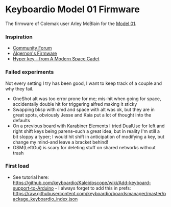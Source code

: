 
# Keyboardio Model 01 Firmware

The firmware of Colemak user Arley McBlain for the [Model 01](http://keyboard.io).

### Inspiration 

- [Community Forum](http://community.keyboard.io)
- [Algernon's Firmware](https://github.com/algernon/Model01-sketch)
- [Hyper key - from A Modern Space Cadet](http://stevelosh.com/blog/2012/10/a-modern-space-cadet/#hyper)

### Failed experiments

Not every setting I try has been good, I want to keep track of a couple and why they fail.

- OneShot alt was too error prone for me; mis-hit when going for space, accidentally double hit for triggering alfred making it sticky
- Swapping bksp with cmd and space with alt was ok, but they are in great spots, obviously Jesse and Kaia put a lot of thought into the defaults
- On a previous board with Karabiner Elements I tried DualUse for left and right shift keys being parens–such a great idea, but in reality I'm still a bit sloppy a typer; I would hit shift in anticipation of modifying a key, but change my mind-and leave a bracket behind! 
- OSM(LeftGui) is scary for deleting stuff on shared networks without trash

### First load
- See tutorial here: https://github.com/keyboardio/Kaleidoscope/wiki/Add-keyboard-support-to-Arduino - I always forget to add this in prefs: https://raw.githubusercontent.com/keyboardio/boardsmanager/master/package_keyboardio_index.json
